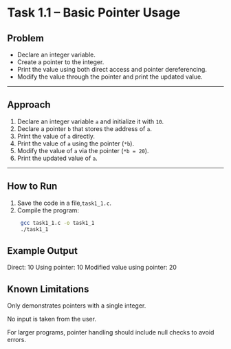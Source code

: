# Task 1.1 – Basic Pointer Usage

## Problem
- Declare an integer variable.  
- Create a pointer to the integer.  
- Print the value using both direct access and pointer dereferencing.  
- Modify the value through the pointer and print the updated value.  

---

## Approach
1. Declare an integer variable `a` and initialize it with `10`.  
2. Declare a pointer `b` that stores the address of `a`.  
3. Print the value of `a` directly.  
4. Print the value of `a` using the pointer (`*b`).  
5. Modify the value of `a` via the pointer (`*b = 20`).  
6. Print the updated value of `a`.  

---

## How to Run
1. Save the code in a file,`task1_1.c`.  
2. Compile the program:  
   ```bash
    gcc task1_1.c -o task1_1
    ./task1_1

## Example Output
Direct: 10
Using pointer: 10
Modified value using pointer: 20

## Known Limitations

Only demonstrates pointers with a single integer.

No input is taken from the user.

For larger programs, pointer handling should include null checks to avoid errors.
